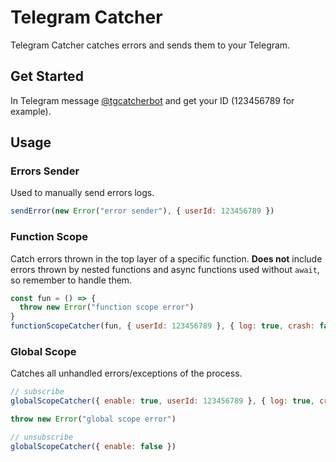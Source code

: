 # Telegram Catcher

Telegram Catcher catches errors and sends them to your Telegram.

## Get Started

In Telegram message [@tgcatcherbot](https://t.me/tgcatcherbot) and get your ID (123456789 for example).

## Usage

### Errors Sender

Used to manually send errors logs.

```js
sendError(new Error("error sender"), { userId: 123456789 })
```

### Function Scope

Catch errors thrown in the top layer of a specific function. **Does not** include errors thrown by nested functions and async functions used without `await`, so remember to handle them.

```js
const fun = () => {
  throw new Error("function scope error")
}
functionScopeCatcher(fun, { userId: 123456789 }, { log: true, crash: false })
```

### Global Scope

Catches all unhandled errors/exceptions of the process.

```js
// subscribe
globalScopeCatcher({ enable: true, userId: 123456789 }, { log: true, crash: false })

throw new Error("global scope error")

// unsubscribe
globalScopeCatcher({ enable: false })
```
